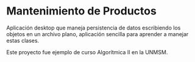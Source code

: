 # Mantenimiento de Productos

Aplicaci&oacute;n desktop que maneja persistencia de datos escribiendo los objetos en un archivo plano, aplicaci&oacute;n sencilla para aprender a manejar estas clases.

Este proyecto fue ejemplo de curso Algorítmica II en la UNMSM.